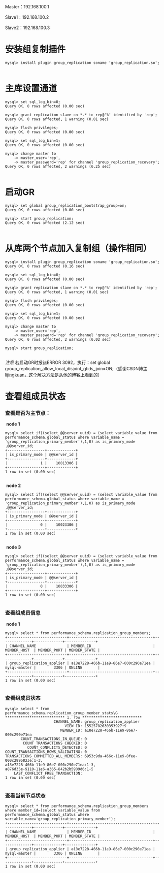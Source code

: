 Master：192.168.100.1

Slave1：192.168.100.2

Slave2：192.168.100.3

# 安装组复制插件

```
mysql> install plugin group_replication soname 'group_replication.so';
```

![点击并拖拽以移动](data:image/gif;base64,R0lGODlhAQABAPABAP///wAAACH5BAEKAAAALAAAAAABAAEAAAICRAEAOw==)

# 主库设置通道

```
mysql> set sql_log_bin=0;
Query OK, 0 rows affected (0.00 sec)

mysql> grant replication slave on *.* to rep@'%' identified by 'rep';
Query OK, 0 rows affected, 1 warning (0.01 sec)

mysql> flush privileges;
Query OK, 0 rows affected (0.00 sec)

mysql> set sql_log_bin=1;
Query OK, 0 rows affected (0.00 sec)

mysql> change master to
    -> master_user='rep',
    -> master_password='rep' for channel 'group_replication_recovery';
Query OK, 0 rows affected, 2 warnings (0.25 sec)
```

![点击并拖拽以移动](data:image/gif;base64,R0lGODlhAQABAPABAP///wAAACH5BAEKAAAALAAAAAABAAEAAAICRAEAOw==)

# 启动GR 

```
mysql> set global group_replication_bootstrap_group=on;
Query OK, 0 rows affected (0.00 sec)

mysql> start group_replication;
Query OK, 0 rows affected (2.12 sec)
```

![点击并拖拽以移动](data:image/gif;base64,R0lGODlhAQABAPABAP///wAAACH5BAEKAAAALAAAAAABAAEAAAICRAEAOw==)

# 从库两个节点加入复制组（操作相同）

```
mysql> install plugin group_replication soname 'group_replication.so';
Query OK, 0 rows affected (0.16 sec)

mysql> set sql_log_bin=0;
Query OK, 0 rows affected (0.00 sec)

mysql> grant replication slave on *.* to rep@'%' identified by 'rep';
Query OK, 0 rows affected, 1 warning (0.01 sec)

mysql> flush privileges;
Query OK, 0 rows affected (0.00 sec)

mysql> set sql_log_bin=1;
Query OK, 0 rows affected (0.00 sec)

mysql> change master to
    -> master_user='rep',
    -> master_password='rep' for channel 'group_replication_recovery';
Query OK, 0 rows affected, 2 warnings (0.02 sec)

mysql> start group_replication;
```

![点击并拖拽以移动](data:image/gif;base64,R0lGODlhAQABAPABAP///wAAACH5BAEKAAAALAAAAAABAAEAAAICRAEAOw==)

*注意* 若启动GR时报错ERROR 3092，执行：set global group_replication_allow_local_disjoint_gtids_join=ON;（感谢CSDN博主[lijingkuan，这个解决方法是从他的博客上看到的](https://blog.csdn.net/lijingkuan)）

# 查看组成员状态

###          查看是否为主节点：

​            **node 1**

```
mysql> select if((select @@server_uuid) = (select variable_value from performance_schema.global_status where variable_name = 'group_replication_primary_member'),1,0) as is_primary_mode ,@@server_id;
+-----------------+-------------+
| is_primary_mode | @@server_id |
+-----------------+-------------+
|               1 |    10013306 |
+-----------------+-------------+
1 row in set (0.00 sec)
```

![点击并拖拽以移动](data:image/gif;base64,R0lGODlhAQABAPABAP///wAAACH5BAEKAAAALAAAAAABAAEAAAICRAEAOw==)

​               **node 2**

```
mysql> select if((select @@server_uuid) = (select variable_value from performance_schema.global_status where variable_name = 'group_replication_primary_member'),1,0) as is_primary_mode ,@@server_id;
+-----------------+-------------+
| is_primary_mode | @@server_id |
+-----------------+-------------+
|               0 |    10023306 |
+-----------------+-------------+
1 row in set (0.00 sec)
```

![点击并拖拽以移动](data:image/gif;base64,R0lGODlhAQABAPABAP///wAAACH5BAEKAAAALAAAAAABAAEAAAICRAEAOw==)

​               **node 3**

```
mysql> select if((select @@server_uuid) = (select variable_value from performance_schema.global_status where variable_name = 'group_replication_primary_member'),1,0) as is_primary_mode ,@@server_id;
+-----------------+-------------+
| is_primary_mode | @@server_id |
+-----------------+-------------+
|               0 |    10033306 |
+-----------------+-------------+
1 row in set (0.00 sec)
```

![点击并拖拽以移动](data:image/gif;base64,R0lGODlhAQABAPABAP///wAAACH5BAEKAAAALAAAAAABAAEAAAICRAEAOw==)

###             查看组成员信息

​                **node 1**

```
mysql> select * from performance_schema.replication_group_members;
+---------------------------+--------------------------------------+--------------+-------------+--------------+
| CHANNEL_NAME              | MEMBER_ID                            | MEMBER_HOST  | MEMBER_PORT | MEMBER_STATE |
+---------------------------+--------------------------------------+--------------+-------------+--------------+
| group_replication_applier | a18e7228-466b-11e9-86e7-000c290e71ea | mysql-master |        3306 | ONLINE       |
+---------------------------+--------------------------------------+--------------+-------------+--------------+
1 row in set (0.00 sec)
```

![点击并拖拽以移动](data:image/gif;base64,R0lGODlhAQABAPABAP///wAAACH5BAEKAAAALAAAAAABAAEAAAICRAEAOw==)

###               **查看组成员状态**

```
mysql> select * from performance_schema.replication_group_member_stats\G
*************************** 1. row ***************************
                      CHANNEL_NAME: group_replication_applier
                           VIEW_ID: 15525782630353927:9
                         MEMBER_ID: a18e7228-466b-11e9-86e7-000c290e71ea
       COUNT_TRANSACTIONS_IN_QUEUE: 0
        COUNT_TRANSACTIONS_CHECKED: 0
          COUNT_CONFLICTS_DETECTED: 0
COUNT_TRANSACTIONS_ROWS_VALIDATING: 0
TRANSACTIONS_COMMITTED_ALL_MEMBERS: 6953c9da-466c-11e9-8fee-000c2995023e:1-3,
a18e7228-466b-11e9-86e7-000c290e71ea:1-3,
a876d35e-9110-11e6-a365-842b2b5909d6:1-5
    LAST_CONFLICT_FREE_TRANSACTION: 
1 row in set (0.00 sec)
```

![点击并拖拽以移动](data:image/gif;base64,R0lGODlhAQABAPABAP///wAAACH5BAEKAAAALAAAAAABAAEAAAICRAEAOw==)

###                 查看当前节点状态

```
mysql> select * from performance_schema.replication_group_members where member_id=(select variable_value from performance_schema.global_status where variable_name='group_replication_primary_member');
+---------------------------+--------------------------------------+--------------+-------------+--------------+
| CHANNEL_NAME              | MEMBER_ID                            | MEMBER_HOST  | MEMBER_PORT | MEMBER_STATE |
+---------------------------+--------------------------------------+--------------+-------------+--------------+
| group_replication_applier | a18e7228-466b-11e9-86e7-000c290e71ea | mysql-master |        3306 | ONLINE       |
+---------------------------+--------------------------------------+--------------+-------------+--------------+
1 row in set (0.00 sec)
```

